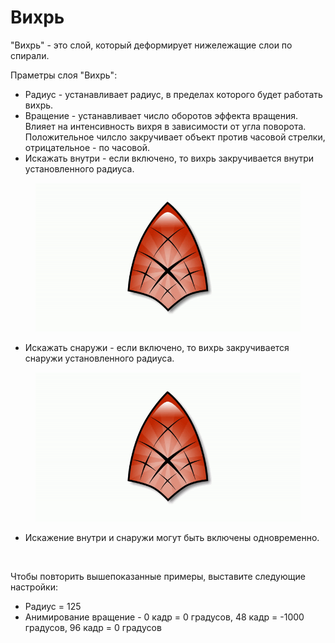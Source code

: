 # Вихрь

"Вихрь" - это слой, который деформирует нижележащие слои по спирали.&#x20;

Праметры слоя "Вихрь":

* Радиус - устанавливает радиус, в пределах которого будет работать вихрь.
* Вращение - устанавливает число оборотов эффекта вращения. Влияет на интенсивность вихря  в зависимости от угла поворота. Положительное чилсло закручивает объект против часовой стрелки, отрицательное - по часовой.
* Искажать внутри - если включено, то вихрь закручивается внутри установленного радиуса.

<figure><img src="../.gitbook/assets/in (1).gif" alt=""><figcaption></figcaption></figure>

* Искажать снаружи - если включено, то вихрь закручивается снаружи установленного радиуса.

<figure><img src="../.gitbook/assets/out (1).gif" alt=""><figcaption></figcaption></figure>

* Искажение внутри и снаружи могут быть включены одновременно.

<figure><img src="../.gitbook/assets/inandout (1).gif" alt=""><figcaption></figcaption></figure>

Чтобы повторить вышепоказанные примеры, выставите следующие настройки:

* Радиус = 125
* Анимирование вращение - 0 кадр = 0 градусов, 48 кадр = -1000 градусов, 96 кадр = 0 градусов
